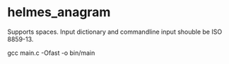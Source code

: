 # helmes_anagram

Supports spaces. Input dictionary and commandline input shouble be ISO 8859-13.

gcc main.c -Ofast -o bin/main
